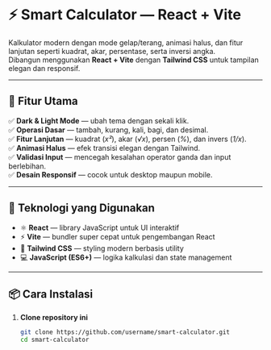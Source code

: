 # ⚡ Smart Calculator — React + Vite

Kalkulator modern dengan mode gelap/terang, animasi halus, dan fitur lanjutan seperti kuadrat, akar, persentase, serta inversi angka.  
Dibangun menggunakan **React + Vite** dengan **Tailwind CSS** untuk tampilan elegan dan responsif.

---

## 🚀 Fitur Utama

✅ **Dark & Light Mode** — ubah tema dengan sekali klik.  
✅ **Operasi Dasar** — tambah, kurang, kali, bagi, dan desimal.  
✅ **Fitur Lanjutan** — kuadrat (_x²_), akar (_√x_), persen (_%_), dan invers (_1/x_).  
✅ **Animasi Halus** — efek transisi elegan dengan Tailwind.  
✅ **Validasi Input** — mencegah kesalahan operator ganda dan input berlebihan.  
✅ **Desain Responsif** — cocok untuk desktop maupun mobile.

---

## 🧠 Teknologi yang Digunakan

- ⚛️ **React** — library JavaScript untuk UI interaktif
- ⚡ **Vite** — bundler super cepat untuk pengembangan React
- 🎨 **Tailwind CSS** — styling modern berbasis utility
- 💻 **JavaScript (ES6+)** — logika kalkulasi dan state management

---

## 📦 Cara Instalasi

1. **Clone repository ini**
   ```bash
   git clone https://github.com/username/smart-calculator.git
   cd smart-calculator
   ```
